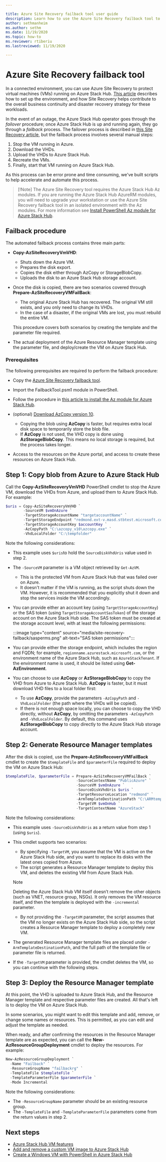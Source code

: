 ```yaml
---

title: Azure Site Recovery failback tool user guide
description: Learn how to use the Azure Site Recovery failback tool to protect virtual machines (VMs).
author: sethmanheim
ms.author: sethm
ms.date: 11/19/2020
ms.topic: how-to
ms.reviewer: rtiberiu
ms.lastreviewed: 11/19/2020

---
```


# Azure Site Recovery failback tool

In a connected environment, you can use Azure Site Recovery to protect virtual machines (VMs) running on Azure Stack Hub. [This article](/azure/site-recovery/azure-stack-site-recovery) describes how to set up the environment, and how Site Recovery helps contribute to the overall business continuity and disaster recovery strategy for these workloads.

In the event of an outage, the Azure Stack Hub operator goes through the *failover* procedure; once Azure Stack Hub is up and running again, they go through a *failback* process. The failover process is described in [this Site Recovery article](/azure/site-recovery/azure-stack-site-recovery), but the failback process involves several manual steps:

1. Stop the VM running in Azure.
2. Download the VHDs.
3. Upload the VHDs to Azure Stack Hub.
4. Recreate the VMs.
5. Finally, start that VM running on Azure Stack Hub. 

As this process can be error prone and time consuming, we've built scripts to help accelerate and automate this process.

> [!Note] The Azure Site Recovery tool requires the Azure Stack Hub Az modules. If you are running the Azure Stack Hub AzureRM modules, you will need to upgrade your workstation or use the Azure Site Recovery failback tool in an isolated environment with the Az modules. For more information see [Install PowerShell Az module for Azure Stack Hub](powershell-install-az-module.md).

## Failback procedure

The automated failback process contains three main parts:

- **Copy-AzSiteRecoveryVmVHD**:
  - Shuts down the Azure VM.
  - Prepares the disk export.
  - Copies the disk either through AzCopy or StorageBlobCopy.
  - Uploads the disk to an Azure Stack Hub storage account.

- Once the disk is copied, there are two scenarios covered through **Prepare-AzSiteRecoveryVMFailBack**:
  - The original Azure Stack Hub has recovered. The original VM still exists, and you only need to change its VHDs.
  - In the case of a disaster, if the original VMs are lost, you must rebuild the entire VM.

  This procedure covers both scenarios by creating the template and the parameter file required.

- The actual deployment of the Azure Resource Manager template using the parameter file, and deploy/create the VM on Azure Stack Hub.

### Prerequisites

The following prerequisites are required to perform the failback procedure:

- Copy the [Azure Site Recovery failback tool](https://aka.ms/azshasr).

- Import the FailbackTool.psm1 module in PowerShell.

- Follow the procedure in [this article to install the Az module for Azure Stack Hub](powershell-install-az-module.md).

- (optional) [Download AzCopy version 10](/azure/storage/common/storage-use-azcopy-v10).

  - Copying the blob using **AzCopy** is faster, but requires extra local disk space to temporarily store the blob file.
  - If **AzCopy** is not used, the VHD copy is done using **AzStorageBlobCopy**. This means no local storage is required, but the process takes longer.

- Access to the resources on the Azure portal, and access to create these resources on Azure Stack Hub.

## Step 1: Copy blob from Azure to Azure Stack Hub

Call the **Copy-AzSiteRecoveryVmVHD** PowerShell cmdlet to stop the Azure VM, download the VHDs from Azure, and upload them to Azure Stack Hub. For example:

```powershell
$uris = Copy-AzSiteRecoveryVmVHD `
        -SourceVM $vmOnAzure `
        -TargetStorageAccountName "targetaccountName" `
        -TargetStorageEndpoint "redmond.ext-v.masd.stbtest.microsoft.com" `
        -TargetStorageAccountKey $accountKey `
        -AzCopyPath "C:\azcopy_v10\azcopy.exe" `
        -VhdLocalFolder "C:\tempfolder"
```

Note the following considerations:

- This example uses `$uris`to hold the `SourceDiskVhdUris` value used in step 2.

- The `-SourceVM` parameter is a VM object retrieved by `Get-AzVM`.
  - This is the protected VM from Azure Stack Hub that was failed over on Azure.
  - It doesn't matter if the VM is running, as the script shuts down the VM. However, it is recommended that you explicitly shut it down and stop the services inside the VM accordingly.

- You can provide either an account key (using `TargetStorageAccountKey`) or the SAS token (using `TargetStorageAccountSasToken`) of the storage account on the Azure Stack Hub side. The SAS token must be created at the storage account level, with at least the following permissions:

   :::image type="content" source="media/site-recovery-failback/sasperms.png" alt-text="SAS token permissions":::

- You can provide either the storage endpoint, which includes the region and FQDN; for example, `regionname.azurestack.microsoft.com`, or the environment name of the Azure Stack Hub, such as `AzureStackTenant`. If the environment name is used, it should be listed using **Get-AzEnvironment**.

- You can choose to use **AzCopy** or **AzStorageBlobCopy** to copy the VHD from Azure to Azure Stack Hub. **AzCopy** is faster, but it must download VHD files to a local folder first:
  - To use **AzCopy**, provide the parameters `-AzCopyPath` and `-VhdLocalFolder` (the path where the VHDs will be copied).
  - If there is not enough space locally, you can choose to copy the VHD directly, without **AzCopy**, by omitting the parameters `-AzCopyPath` and `-VhdLocalFolder`. By default, this command uses **AzStorageBlobCopy** to copy directly to the Azure Stack Hub storage account.

## Step 2: Generate Resource Manager templates

After the disk is copied, use the **Prepare-AzSiteRecoveryVMFailBack** cmdlet to create the `$templateFile` and `$parameterFile` required to deploy the VM on Azure Stack Hub:

```powershell
$templateFile, $parameterFile = Prepare-AzSiteRecoveryVMFailBack `
                                -SourceContextName "PublicAzure" `
                                -SourceVM $vmOnAzure `
                                -SourceDiskVhdUris $uris `
                                -TargetResourceLocation "redmond" `
                                -ArmTemplateDestinationPath "C:\ARMtemplates" `
                                -TargetVM $vmOnHub `
                                -TargetContextName "AzureStack"

```

Note the following considerations:

- This example uses `-SourceDiskVhdUris` as a return value from step 1 (using `$uris`).

- This cmdlet supports two scenarios:
  - By specifying `-TargetVM`, you assume that the VM is active on the Azure Stack Hub side, and you want to replace its disks with the latest ones copied from Azure.
  - The script generates a Resource Manager template to deploy this VM, and deletes the existing VM from Azure Stack Hub.
  
  > [!NOTE]
  > Deleting the Azure Stack Hub VM itself doesn’t remove the other objects (such as VNET, resource group, NSGs). It only removes the VM resource itself, and then the template is deployed with the `-incremental` parameter.

  - By not providing the `-TargetVM` parameter, the script assumes that the VM no longer exists on the Azure Stack Hub side, so the script creates a Resource Manager template to deploy a completely new VM.

- The generated Resource Manager template files are placed under `-ArmTemplateDestinationPath`, and the full path of the template file or parameter file is returned.

- If the `-TargetVM` parameter is provided, the cmdlet deletes the VM, so you can continue with the following steps.

## Step 3: Deploy the Resource Manager template

At this point, the VHD is uploaded to Azure Stack Hub, and the Resource Manager template and respective parameter files are created. All that's left is to deploy the VM on Azure Stack Hub.

In some scenarios, you might want to edit this template and add, remove, or change some names or resources. This is permitted, as you can edit and adjust the template as needed.

When ready, and after confirming the resources in the Resource Manager template are as expected, you can call the **New-AzResourceGroupDeployment** cmdlet to deploy the resources. For example:

```powershell
New-AzResourceGroupDeployment `
  -Name "Failback" `
  -ResourceGroupName "failbackrg" `
  -TemplateFile $templateFile `
  -TemplateParameterFile $parameterFile `
  -Mode Incremental
```

Note the following considerations:

- The `-ResourceGroupName` parameter should be an existing resource group.
- The `-TemplateFile` and `-TemplateParameterFile` parameters come from the return values in step 2.

## Next steps

- [Azure Stack Hub VM features](../user/azure-stack-vm-considerations.md)
- [Add and remove a custom VM image to Azure Stack Hub](azure-stack-add-vm-image.md)
- [Create a Windows VM with PowerShell in Azure Stack Hub](../user/azure-stack-quick-create-vm-windows-powershell.md)